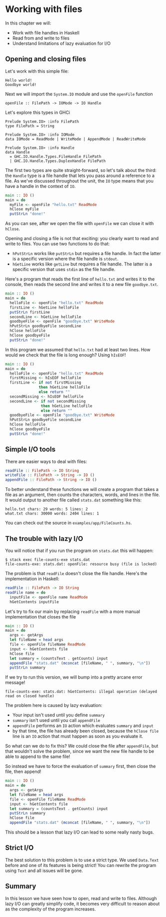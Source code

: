 # Working with files

In this chapter we will:

- Work with file handles in Haskell
- Read from and write to files
- Understand limitations of lazy evaluation for I/O

## Opening and closing files

Let's work with this simple file:

```
Hello world!
Goodbye world!
```

Next we will import the `System.IO` module and use the `openFile` function

```
openFile :: FilePath -> IOMode -> IO Handle
```

Let's explore this types in GHCi

```
Prelude System.IO> :info FilePath
type FilePath = String

Prelude System.IO> :info IOMode
data IOMode = ReadMode | WriteMode | AppendMode | ReadWriteMode

Prelude System.IO> :info Handle
data Handle
  = GHC.IO.Handle.Types.FileHandle FilePath
  | GHC.IO.Handle.Types.DuplexHandle FilePath
```

The first two types are quite straight-forward, so let's talk about the
third: the `Handle` type is a file handle that lets you pass around a
reference to a file. As we've discussed throughout the unit, the `IO` type
means that you have a handle in the context of `IO`.

```haskell
main :: IO ()
main = do
  myFile <- openFile "hello.txt" ReadMode
  hClose myFile
  putStrLn "done!"
```

As you can see, after we open the file with `openFile` we can close it with
`hClose`.

Opening and closing a file is not that exciting: you clearly want to read
and write to files. You can use two functions to do that:

- `hPutStrLn` works like `putStrLn` but requires a file handle. In fact the
  latter is a specific version where the file handle is `stdout`.
- `hGetLine` works like `getLine` but requires a file handle. The latter is
  a specific version that uses `stdin` as the file handle.

Here's a program that reads the first line of `hello.txt` and writes it to
the console, then reads the second line and writes it to a new file
`goodbye.txt`.

```haskell
main :: IO ()
main = do
  helloFile <- openFile "hello.txt" ReadMode
  firstLine <- hGetLine helloFile
  putStrLn firstLine
  secondLine <- hGetLine helloFile
  goodbyeFile <- openFile "goodbye.txt" WriteMode
  hPutStrLn goodbyeFile secondLine
  hClose helloFile
  hClose goodbyeFile
  putStrLn "done!"
```

In this program we assumed that `hello.txt` had at least two lines. How
would we check that the file is long enough? Using `hIsEOF`!

```haskell
main :: IO ()
main = do
  helloFile <- openFile "hello.txt" ReadMode
  firstMissing <- hIsEOF helloFile
  firstLine <- if not firstMissing
               then hGetLine helloFile
               else return ""
  secondMissing <- hIsEOF helloFile
  secondLine <- if not secondMissing
                then hGetLine helloFile
                else return ""
  goodbyeFile <- openFile "goodbye.txt" WriteMode
  hPutStrLn goodbyeFile secondLine
  hClose helloFile
  hClose goodbyeFile
  putStrLn "done!"
```

## Simple I/O tools

There are easier ways to deal with files:

```haskell
readFile :: FilePath -> IO String
writeFile :: FilePath -> String -> IO ()
appendFile :: FilePath -> String -> IO ()
```

To better understand these functions we will create a program that takes a
file as an argument, then counts the characters, words, and lines in the
file. It would output to another file called `stats.dat` something like
this:

```
hello.txt chars: 29 words: 5 lines: 2
what.txt chars: 30000 words: 2404 lines: 1
```

You can check out the source in `examples/app/FileCounts.hs`.

## The trouble with lazy I/O

You will notice that if you run the program on `stats.dat` this will
happen:

```
$ stack exec file-counts-exe stats.dat
file-counts-exe: stats.dat: openFile: resource busy (file is locked)
```

The problem is that `readFile` doesn't close the file handle. Here's the
implementation in Haskell:

```haskell
readFile :: FilePath -> IO String
readFile name = do
  inputFile <- openFile name ReadMode
  hGetContents inputFile
```

Let's try to fix our main by replacing `readFile` with a more manual
implementation that closes the file

```haskell
main :: IO ()
main = do
  args <- getArgs
  let fileName = head args
  file <- openFile fileName ReadMode
  input <- hGetContents file
  hClose file
  let summary = (countsText . getCounts) input
  appendFile "stats.dat" (mconcat [fileName, " ", summary, "\n"])
  putStrLn summary
```

If we try to run this version, we will bump into a pretty arcane error
message!

```
file-counts-exe: stats.dat: hGetContents: illegal operation (delayed read on closed handle)
```

The problem here is caused by lazy evaluation:

- Your input isn't used until you define `summary`
- `summary` isn't used until you call `appendFile`
- `appendFile` performs an `IO` action which evaluates `summary` and
  `input`
- by that time, the file has already been closed, because the `hClose file`
  line is an `IO` action that must happen as soon as you evaluate it.

So what can we do to fix this? We could close the file after `appendFile`,
but that wouldn't solve the problem, since we want the new file handle to
be able to append to the same file!

So instead we have to force the evaluation of `summary` first, then close
the file, then append!

```haskell
main :: IO ()
main = do
  args <- getArgs
  let fileName = head args
  file <- openFile fileName ReadMode
  input <- hGetContents file
  let summary = (countsText . getCounts) input
  putStrLn summary
  hClose file
  appendFile "stats.dat" (mconcat [fileName, " ", summary, "\n"])
```

This should be a lesson that lazy I/O can lead to some really nasty bugs.

## Strict I/O

The best solution to this problem is to use a strict type. We used
`Data.Text` before and one of its features is being strict! You can rewrite
the program using `Text` and all issues will be gone.

## Summary

In this lesson we have seen how to open, read and write to files. Although
lazy I/O can greatly simplify code, it becomes very difficult to reason
about as the complexity of the program increases.
